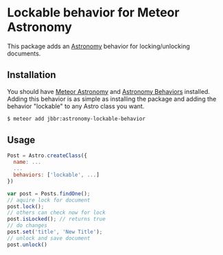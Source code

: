 # Lockable behavior for Meteor Astronomy

This package adds an [Astronomy](https://github.com/jagi/meteor-astronomy) behavior for locking/unlocking documents.

## Installation

You should have [Meteor Astronomy](https://github.com/jagi/meteor-astronomy) and [Astronomy Behaviors](https://github.com/jagi/meteor-astronomy/wiki/Behaviors) installed.
Adding this behavior is as simple as installing the package and adding the behavior "lockable" to any Astro class you want.

```sh
$ meteor add jbbr:astronomy-lockable-behavior
```

## Usage

```js
Post = Astro.createClass({
  name: ...
  ...
  behaviors: ['lockable', ...]
})
```

```js
var post = Posts.findOne();
// aquire lock for document
post.lock();
// others can check now for lock
post.isLocked(); // returns true
// do changes
post.set('title', 'New Title');
// unlock and save document
post.unlock()

```
